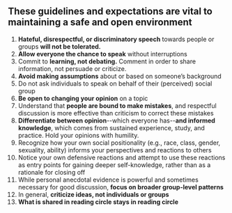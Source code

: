## These guidelines and expectations are vital to maintaining a safe and open environment 
1. **Hateful, disrespectful, or discriminatory speech** towards people or groups **will not be tolerated.**
2. **Allow everyone the chance to speak** without interruptions
3. Commit to **learning, not debating.** Comment in order to share information, not persuade or criticize.
4. **Avoid making assumptions** about or based on someone’s background
5. Do not ask individuals to speak on behalf of their (perceived) social group
6. **Be open to changing your opinion** on a topic
7. Understand that **people are bound to make mistakes**, and respectful discussion is more effective than criticism to correct these mistakes
8. **Differentiate between opinion**--which everyone has--**and informed knowledge**, which comes from sustained experience, study, and practice. Hold your opinions with humility.
9. Recognize how your own social positionality (e.g., race, class, gender, sexuality, ability) informs your perspectives and reactions to others
10. Notice your own defensive reactions and attempt to use these reactions as entry points for gaining deeper self-knowledge, rather than as a rationale for closing off
11. While personal anecdotal evidence is powerful and sometimes necessary for good discussion, **focus on broader group-level patterns**
12. In general, **criticize ideas, not individuals or groups**
13. **What is shared in reading circle stays in reading circle**
